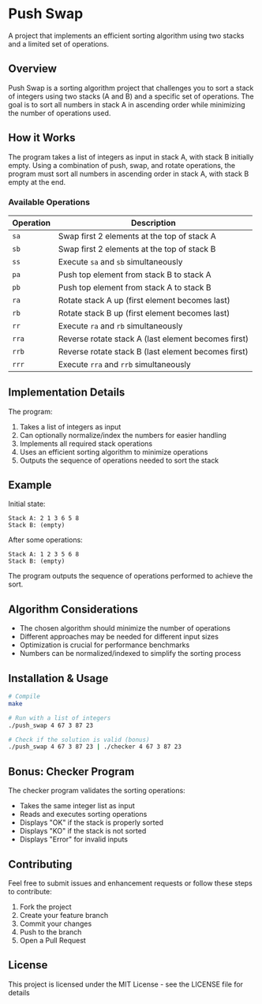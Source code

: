 # Push Swap

A project that implements an efficient sorting algorithm using two stacks and a limited set of operations.

## Overview

Push Swap is a sorting algorithm project that challenges you to sort a stack of integers using two stacks (A and B) and a specific set of operations. The goal is to sort all numbers in stack A in ascending order while minimizing the number of operations used.

## How it Works

The program takes a list of integers as input in stack A, with stack B initially empty. Using a combination of push, swap, and rotate operations, the program must sort all numbers in ascending order in stack A, with stack B empty at the end.

### Available Operations

| Operation | Description |
|-----------|-------------|
| `sa` | Swap first 2 elements at the top of stack A |
| `sb` | Swap first 2 elements at the top of stack B |
| `ss` | Execute `sa` and `sb` simultaneously |
| `pa` | Push top element from stack B to stack A |
| `pb` | Push top element from stack A to stack B |
| `ra` | Rotate stack A up (first element becomes last) |
| `rb` | Rotate stack B up (first element becomes last) |
| `rr` | Execute `ra` and `rb` simultaneously |
| `rra` | Reverse rotate stack A (last element becomes first) |
| `rrb` | Reverse rotate stack B (last element becomes first) |
| `rrr` | Execute `rra` and `rrb` simultaneously |

## Implementation Details

The program:
1. Takes a list of integers as input
2. Can optionally normalize/index the numbers for easier handling
3. Implements all required stack operations
4. Uses an efficient sorting algorithm to minimize operations
5. Outputs the sequence of operations needed to sort the stack

## Example

Initial state:
```
Stack A: 2 1 3 6 5 8
Stack B: (empty)
```

After some operations:
```
Stack A: 1 2 3 5 6 8
Stack B: (empty)
```

The program outputs the sequence of operations performed to achieve the sort.

## Algorithm Considerations

- The chosen algorithm should minimize the number of operations
- Different approaches may be needed for different input sizes
- Optimization is crucial for performance benchmarks
- Numbers can be normalized/indexed to simplify the sorting process

## Installation & Usage

```bash
# Compile
make

# Run with a list of integers
./push_swap 4 67 3 87 23

# Check if the solution is valid (bonus)
./push_swap 4 67 3 87 23 | ./checker 4 67 3 87 23
```

## Bonus: Checker Program

The checker program validates the sorting operations:
- Takes the same integer list as input
- Reads and executes sorting operations
- Displays "OK" if the stack is properly sorted
- Displays "KO" if the stack is not sorted
- Displays "Error" for invalid inputs

## Contributing

Feel free to submit issues and enhancement requests or follow these steps to contribute:
1. Fork the project
2. Create your feature branch
3. Commit your changes
4. Push to the branch
5. Open a Pull Request

## License

This project is licensed under the MIT License - see the LICENSE file for details 
